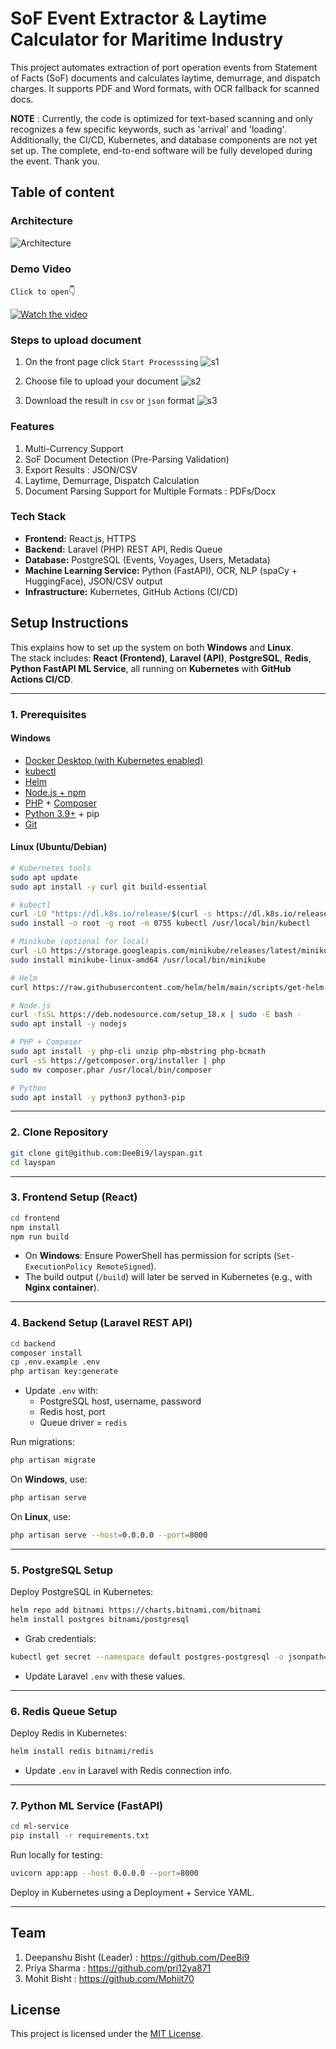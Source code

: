 #  SoF Event Extractor & Laytime Calculator for Maritime Industry

This project automates extraction of port operation events from Statement of Facts (SoF) documents and calculates laytime, demurrage, and dispatch charges. It supports PDF and Word formats, with OCR fallback for scanned docs.

**NOTE** : Currently, the code is optimized for text-based scanning and only recognizes a few specific keywords, such as 'arrival' and 'loading'. Additionally, the CI/CD, Kubernetes, and database components are not yet set up. The complete, end-to-end software will be fully developed during the event. Thank you.

## Table of content 

### Architecture 

![Architecture](./architecture.png)

### Demo Video
`Click to open`👇

[![Watch the video](./demo.jpg)](https://drive.google.com/file/d/1siKhTK3HqczmSbT2460R6xAyiDCW3Juk/view?usp=sharing)

### Steps to upload document 
1. On the front page click `Start Processsing`
![s1](./s1.png)

2. Choose file to upload your document
![s2](./s2.png)

3. Download the result in `csv` or `json` format
![s3](./s3.png)

### Features 

1. Multi-Currency Support
2. SoF Document Detection (Pre-Parsing Validation)
3. Export Results : JSON/CSV
4. Laytime, Demurrage, Dispatch Calculation
5. Document Parsing Support for Multiple Formats : PDFs/Docx


### Tech Stack 

- **Frontend:** React.js, HTTPS  
- **Backend:** Laravel (PHP) REST API, Redis Queue  
- **Database:** PostgreSQL (Events, Voyages, Users, Metadata)  
- **Machine Learning Service:** Python (FastAPI), OCR, NLP (spaCy + HuggingFace), JSON/CSV output  
- **Infrastructure:** Kubernetes, GitHub Actions (CI/CD)

## Setup Instructions

This explains how to set up the system on both **Windows** and **Linux**.  
The stack includes: **React (Frontend)**, **Laravel (API)**, **PostgreSQL**, **Redis**, **Python FastAPI ML Service**, all running on **Kubernetes** with **GitHub Actions CI/CD**.

---

### 1. Prerequisites

#### Windows
- [Docker Desktop (with Kubernetes enabled)](https://www.docker.com/products/docker-desktop)  
- [kubectl](https://kubernetes.io/docs/tasks/tools/install-kubectl-windows/)  
- [Helm](https://helm.sh/docs/intro/install/)  
- [Node.js + npm](https://nodejs.org/en/download/)  
- [PHP](https://windows.php.net/download/) + [Composer](https://getcomposer.org/download/)  
- [Python 3.9+](https://www.python.org/downloads/windows/) + pip  
- [Git](https://git-scm.com/download/win)  

#### Linux (Ubuntu/Debian)
```bash
# Kubernetes tools
sudo apt update
sudo apt install -y curl git build-essential

# kubectl
curl -LO "https://dl.k8s.io/release/$(curl -s https://dl.k8s.io/release/stable.txt)/bin/linux/amd64/kubectl"
sudo install -o root -g root -m 0755 kubectl /usr/local/bin/kubectl

# Minikube (optional for local)
curl -LO https://storage.googleapis.com/minikube/releases/latest/minikube-linux-amd64
sudo install minikube-linux-amd64 /usr/local/bin/minikube

# Helm
curl https://raw.githubusercontent.com/helm/helm/main/scripts/get-helm-3 | bash

# Node.js
curl -fsSL https://deb.nodesource.com/setup_18.x | sudo -E bash -
sudo apt install -y nodejs

# PHP + Composer
sudo apt install -y php-cli unzip php-mbstring php-bcmath
curl -sS https://getcomposer.org/installer | php
sudo mv composer.phar /usr/local/bin/composer

# Python
sudo apt install -y python3 python3-pip
```

---

### 2. Clone Repository
```bash
git clone git@github.com:DeeBi9/layspan.git
cd layspan
```

---

### 3. Frontend Setup (React)
```bash
cd frontend
npm install
npm run build
```
- On **Windows**: Ensure PowerShell has permission for scripts (`Set-ExecutionPolicy RemoteSigned`).  
- The build output (`/build`) will later be served in Kubernetes (e.g., with **Nginx container**).  

---

### 4. Backend Setup (Laravel REST API)
```bash
cd backend
composer install
cp .env.example .env
php artisan key:generate
```

- Update `.env` with:
  - PostgreSQL host, username, password  
  - Redis host, port  
  - Queue driver = `redis`  

Run migrations:
```bash
php artisan migrate
```

On **Windows**, use:
```powershell
php artisan serve
```

On **Linux**, use:
```bash
php artisan serve --host=0.0.0.0 --port=8000
```

---

### 5. PostgreSQL Setup
Deploy PostgreSQL in Kubernetes:
```bash
helm repo add bitnami https://charts.bitnami.com/bitnami
helm install postgres bitnami/postgresql
```
- Grab credentials:
```bash
kubectl get secret --namespace default postgres-postgresql -o jsonpath="{.data.postgres-password}" | base64 -d
```
- Update Laravel `.env` with these values.

---

### 6. Redis Queue Setup
Deploy Redis in Kubernetes:
```bash
helm install redis bitnami/redis
```
- Update `.env` in Laravel with Redis connection info.

---

### 7. Python ML Service (FastAPI)
```bash
cd ml-service
pip install -r requirements.txt
```

Run locally for testing:
```bash
uvicorn app:app --host 0.0.0.0 --port=8000
```

Deploy in Kubernetes using a Deployment + Service YAML.  

---


## Team

1. Deepanshu Bisht (Leader) : https://github.com/DeeBi9
2. Priya Sharma : https://github.com/pri12ya871
3. Mohit Bisht : https://github.com/Mohiit70

## License

This project is licensed under the [MIT License](./LICENSE.md).